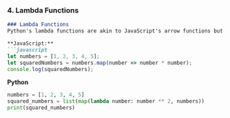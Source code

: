 
### 4. Lambda Functions

```markdown
### Lambda Functions
Python's lambda functions are akin to JavaScript's arrow functions but with a more limited scope. They're handy for simple operations, especially within functions like `map()`, `filter()`, and `sorted()`.

**JavaScript:**
```javascript
let numbers = [1, 2, 3, 4, 5];
let squaredNumbers = numbers.map(number => number * number);
console.log(squaredNumbers);
```

**Python**
```python
numbers = [1, 2, 3, 4, 5]
squared_numbers = list(map(lambda number: number ** 2, numbers))
print(squared_numbers)
```

